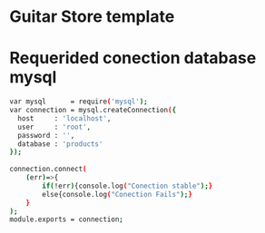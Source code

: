 #  Guitar Store template 

# Requerided conection database mysql

```bash
var mysql      = require('mysql');
var connection = mysql.createConnection({
  host     : 'localhost',
  user     : 'root',
  password : '',
  database : 'products'
});
 
connection.connect(
    (err)=>{
        if(!err){console.log("Conection stable");}
        else{console.log("Conection Fails");}
    }
);
module.exports = connection;
```

